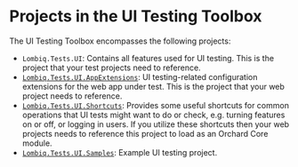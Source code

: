 # Projects in the UI Testing Toolbox

The UI Testing Toolbox encompasses the following projects:

- `Lombiq.Tests.UI`: Contains all features used for UI testing. This is the project that your test projects need to reference.
- [`Lombiq.Tests.UI.AppExtensions`](../../Lombiq.Tests.UI.AppExtensions/Readme.md): UI testing-related configuration extensions for the web app under test. This is the project that your web project needs to reference.
- [`Lombiq.Tests.UI.Shortcuts`](../../Lombiq.Tests.UI.Shortcuts/Readme.md): Provides some useful shortcuts for common operations that UI tests might want to do or check, e.g. turning features on or off, or logging in users. If you utilize these shortcuts then your web projects needs to reference this project to load as an Orchard Core module.
- [`Lombiq.Tests.UI.Samples`](../../Lombiq.Tests.UI.Samples/Readme.md): Example UI testing project.
